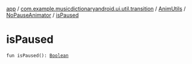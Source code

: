 [app](../../../index.md) / [com.example.musicdictionaryandroid.ui.util.transition](../../index.md) / [AnimUtils](../index.md) / [NoPauseAnimator](index.md) / [isPaused](./is-paused.md)

# isPaused

`fun isPaused(): `[`Boolean`](https://kotlinlang.org/api/latest/jvm/stdlib/kotlin/-boolean/index.html)